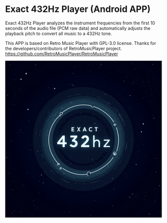 # Exact 432Hz Player (Android APP)
Exact 432Hz Player analyzes the instrument frequencies from the first 10 seconds of the audio file (PCM raw data) and automatically adjusts the playback pitch to convert all music to a 432Hz tone.

This APP is based on Retro Music Player with GPL-3.0 license. Thanks for the developers/contributors of RetroMusicPlayer project.
https://github.com/RetroMusicPlayer/RetroMusicPlayer

![APP LOGO](Exact432Hz.png)

